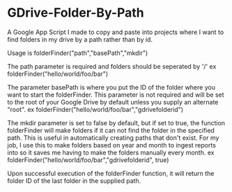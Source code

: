 # GDrive-Folder-By-Path
A Google App Script I made to copy and paste into projects where I want to find folders in my drive by a path rather than by id.

Usage is folderFinder("path","basePath","mkdir")

The path parameter is required and folders should be seperated by '/'
ex folderFinder("hello/world/foo/bar")

The parameter basePath is where you put the ID of the folder where you want to start the folderFinder.
This parameter is not required and will be set to the root of your Google Drive by default unless you supply an alternate "root".
ex folderFinder("hello/world/foo/bar","gdrivefolderid")

The mkdir parameter is set to false by default, but if set to true, the function folderFinder will make folders if it can not find the folder in the specified path. 
This is useful in automatically creating paths that don't exist. For my job, I use this to make folders based on year and month to ingest reports into so it saves me having to make the folders manually every month. 
ex folderFinder("hello/world/foo/bar","gdrivefolderid", true)

Upon successful execution of the folderFinder function, it will return the folder ID of the last folder in the supplied path.